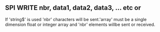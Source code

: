 ## SPI WRITE nbr, data1, data2, data3, … etc or

If 'string$' is used 'nbr' characters will be sent.'array' must be a single dimension float or integer array and 'nbr' elements willbe sent or received.